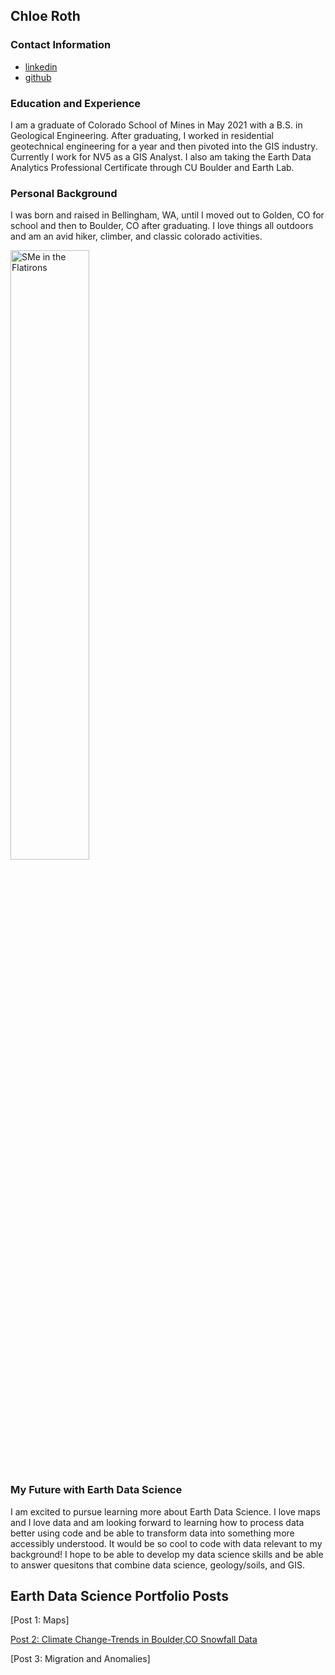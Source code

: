 ## Chloe Roth 
### Contact Information
* [linkedin](https://www.linkedin.com/in/chloe-roth-534831204/)
* [github](https://github.com/chloeroth22)
### Education and Experience  
I am a graduate of Colorado School of Mines in May 2021 with a B.S. in Geological Engineering. After graduating, I worked in residential geotechnical engineering for a year and then pivoted into the GIS industry. Currently I work for NV5 as a GIS Analyst. I also am taking the Earth Data Analytics Professional Certificate through CU Boulder and Earth Lab. 
### Personal Background
I was born and raised in Bellingham, WA, until I moved out to Golden, CO for school and then to Boulder, CO after graduating. I love things all outdoors and am an avid hiker, climber, and classic colorado activities.

<img 
  src="img/ChloeInFlatirons.jpeg" 
  alt="SMe in the Flatirons" 
  width="50%">
### My Future with Earth Data Science
I am excited to pursue learning more about Earth Data Science. I love maps and I love data and am looking forward to learning how to process data better using code and be able to transform data into something more accessibly understood. It would be so cool to code with data relevant to my background! I hope to be able to develop my data science skills and be able to answer quesitons that combine data science, geology/soils, and GIS. 
## Earth Data Science Portfolio Posts
[Post 1: Maps]

[Post 2: Climate Change-Trends in Boulder,CO Snowfall Data](https://github.com/chloeroth22/chloeroth22.github.io/blob/b9fb82e7fc6fe0f001418a6313fffb2b3b4b3543/Climate-Portfolio-Post.html)

[Post 3: Migration and Anomalies]

